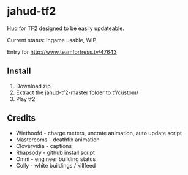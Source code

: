 # jahud-tf2

Hud for TF2 designed to be easily updateable.

Current status: Ingame usable, WIP

Entry for http://www.teamfortress.tv/47643

## Install

1. Download zip
2. Extract the jahud-tf2-master folder to tf/custom/
3. Play tf2

## Credits

* Wiethoofd - charge meters, uncrate animation, auto update script
* Mastercoms - deathfix animation
* Clovervidia - captions
* Rhapsody - github install script
* Omni - engineer building status
* Colly - white buildings / killfeed
